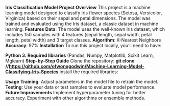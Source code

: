 **Iris Classification Model**
**Project Overview**
This project is a machine learning model designed to classify Iris flower species (Setosa, Versicolor, Virginica) based on their sepal and petal dimensions. The model was trained and evaluated using the Iris dataset, a classic dataset in machine learning.
**Features**
**Data**: The model uses the well-known Iris dataset, which includes 150 samples with 4 features (sepal length, sepal width, petal length, petal width) and 3 target classes.
**Algorithm**: K-Nearest Neighbors
**Accuracy**: 97%
**Installation**
To run this project locally, you’ll need to have:

**Python 3.**
**Required libraries** (Pandas, Numpy, Matplotlib, Scikit Learn, Mglearn)
**Step-by-Step Guide**
Clone the repository:
**git clone //https://github.com/ofwonogodwin/Machine-Learning-Model-Classifying-Iris-Species**
install the required libraries:

**Usage**
**Training**: Adjust parameters in the model file to retrain the model.
**Testing**: Use your data or test samples to evaluate model performance.
**Future Improvements**
Implement hyperparameter tuning for better accuracy.
Experiment with other algorithms or ensemble methods.
